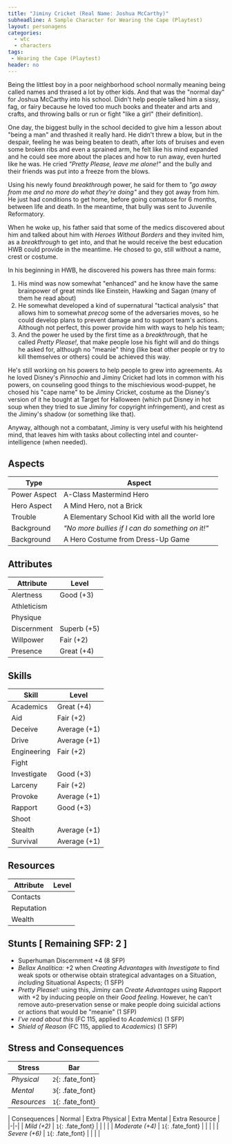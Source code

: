 ```yaml
---
title: "Jiminy Cricket (Real Name: Joshua McCarthy)"
subheadline: A Sample Character for Wearing the Cape (Playtest)
layout: personagens
categories:
  - wtc
  - characters
tags:
 - Wearing the Cape (Playtest)
header: no
---
```


Being the littlest boy in a poor neighborhood school normally meaning being called names and thrased a lot by other kids. And that was the "normal day" for Joshua McCarthy into his school. Didn't help people talked him a sissy, fag, or fairy because he loved too much books and theater and arts and crafts, and throwing balls or run or fight "like a girl" (their definition).

One day, the biggest bully in the school decided to give him a lesson about "being a man" and thrashed it really hard. He didn't threw a blow, but in the despair, feeling he was being beaten to death, after lots of bruises and even some broken ribs and even a sprained arm, he felt like his mind expanded and he could see more about the places and how to run away, even hurted like he was. He cried _"Pretty Please, leave me alone!"_ and the bully and their friends was put into a freeze from the blows. 

Using his newly found _breakthrough_ power, he said for them to _"go away from me and no more do what they're doing"_ and they got away from him. He just had conditions to get home, before going comatose for 6 months, between life and death. In the meantime, that bully was sent to Juvenile Reformatory.

When he woke up, his father said that some of the medics discovered about him and talked about him with _Heroes Without Borders_ and they invited him, as a _breakthrough_ to get into, and that he would receive the best education HWB could provide in the meantime. He chosed to go, still without a name, crest or costume.

In his beginning in HWB, he discovered his powers has three main forms:

1. His mind was now somewhat "enhanced" and he know have the same brainpower of great minds like Einstein, Hawking and Sagan (many of them he read about)
2. He somewhat developed a kind of supernatural "tactical analysis" that allows him to somewhat _precog_ some of the adversaries moves, so he could develop plans to prevent damage and to support team's actions. Although not perfect, this power provide him with ways to help his team;
3. And the power he used by the first time as a _breakthrough_, that he called _Pretty Please!_, that make people lose his fight will and do things he asked for, although no "meanie" thing (like beat other people or try to kill themselves or others) could be achieved this way. 

He's still working on his powers to help people to grew into agreements. As he loved Disney's _Pinnochio_ and Jiminy Cricket had lots in common with his powers, on counseling good things to the mischievious wood-puppet, he chosed his "cape name" to be Jiminy Cricket, costume as the Disney's version of it he bought at Target for Halloween (which put Disney in hot soup when they tried to sue Jiminy for copyright infringement), and crest as the Jiminy's shadow (or something like that).

Anyway, although not a combatant, Jiminy is very useful with his heightend mind, that leaves him with tasks about collecting intel and counter-intelligence (when needed).

## Aspects

| Type | Aspect |
|-|-|
| Power Aspect | A-Class Mastermind Hero |
| Hero Aspect | A Mind Hero, not a Brick |
| Trouble  | A Elementary School Kid with all the world lore |
| Background | _"No more bullies if I can do something on it!"_ |
| Background | A Hero Costume from Dress-Up Game |

## Attributes

| Attribute | Level |
|-|-|
| Alertness | Good (+3) |
| Athleticism | |
| Physique | |
| Discernment | Superb (+5) |
| Willpower | Fair (+2) |
| Presence | Great (+4) |

## Skills

| Skill | Level |
|-|-|
| Academics | Great (+4) | 
| Aid | Fair (+2) | 
| Deceive | Average (+1) | 
| Drive | Average (+1)  | 
| Engineering | Fair (+2) | 
| Fight | | 
| Investigate | Good (+3) | 
| Larceny | Fair (+2) | 
| Provoke | Average (+1) | 
| Rapport | Good (+3) | 
| Shoot | | 
| Stealth | Average (+1) | 
| Survival | Average (+1)  | 

## Resources

| Attribute | Level |
|-|-|
| Contacts | |
| Reputation | |
| Wealth |  |

## Stunts [ Remaining SFP: 2 ]

+ Superhuman Discernment +4 (8 SFP)
+ _Bellax Analitica:_ +2 when _Creating Advantages_ with _Investigate_ to find weak spots or otherwise obtain strategical advantages on a Situation, _including_ Situational Aspects; (1 SFP)
+ _Pretty Please!:_ using this, Jiminy can _Create Advantages_ using Rapport with +2 by inducing people on their _Good feeling_. However, he can't remove auto-preservation sense or make people doing suicidal actions or actions that would be "meanie" (1 SFP)
+ _I've read about this_ (FC 115, applied to _Academics_) (1 SFP)
+ _Shield of Reason_ (FC 115, applied to _Academics_) (1 SFP)


## Stress and Consequences

| Stress | Bar |
|-|-|
| _Physical_ | `2`{: .fate_font} |
|  _Mental_ | `3`{: .fate_font} |
| _Resources_ | `1`{: .fate_font} |

| Consequences | Normal | Extra Physical | Extra Mental | Extra Resource |
|-|-|
| _Mild (+2)_ |  `1`{: .fate_font} | | | |
| _Moderate (+4)_ | `1`{: .fate_font} | | | | 
| _Severe (+6)_ | `1`{: .fate_font} | | | |
